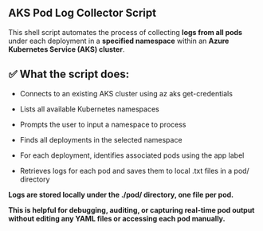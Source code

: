 ## AKS Pod Log Collector Script
This shell script automates the process of collecting **logs from all pods** under each deployment in a **specified namespace** within an **Azure Kubernetes Service (AKS) cluster**.

## ✅ What the script does:
- Connects to an existing AKS cluster using az aks get-credentials

- Lists all available Kubernetes namespaces

- Prompts the user to input a namespace to process

- Finds all deployments in the selected namespace

- For each deployment, identifies associated pods using the app label

- Retrieves logs for each pod and saves them to local .txt files in a pod/ directory

**Logs are stored locally under the ./pod/ directory, one file per pod.**

**This is helpful for debugging, auditing, or capturing real-time pod output without editing any YAML files or accessing each pod manually.**
